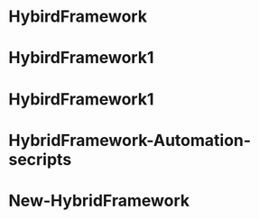 # HybirdFramework
# HybirdFramework1
# HybirdFramework1
# HybridFramework-Automation-secripts
# New-HybridFramework
